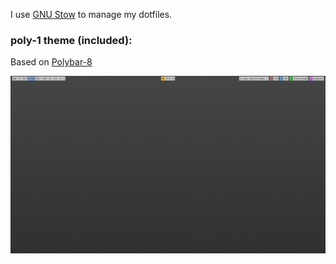 I use [GNU Stow](https://www.gnu.org/software/stow/) to manage my dotfiles.

### poly-1 theme (included):
Based on [Polybar-8](https://github.com/adi1090x/polybar-themes#user-content--polybar-8)

![](poly-1.png)
